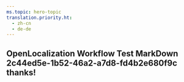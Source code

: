 ```yaml
---
ms.topic: hero-topic
translation.priority.ht: 
  - zh-cn
  - de-de
---
```

## OpenLocalization Workflow Test MarkDown 2c44ed5e-1b52-46a2-a7d8-fd4b2e680f9c thanks!
